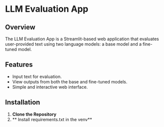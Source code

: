 # LLM Evaluation App

## Overview

The LLM Evaluation App is a Streamlit-based web application that evaluates user-provided text using two language models: a base model and a fine-tuned model.

## Features

- Input text for evaluation.
- View outputs from both the base and fine-tuned models.
- Simple and interactive web interface.

## Installation

1. **Clone the Repository**
2. ** Install requirements.txt in the venv**

